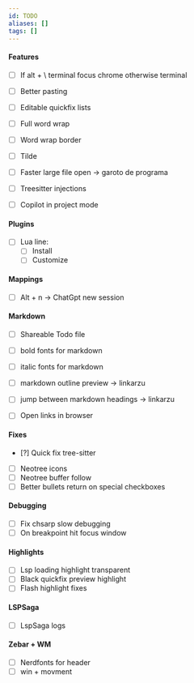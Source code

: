 ```yaml
---
id: TODO
aliases: []
tags: []
---
```


#### Features
- [ ] If alt + \ terminal focus chrome otherwise terminal 
- [ ] Better pasting
- [ ] Editable quickfix lists
- [ ] Full word wrap
- [ ] Word wrap border
- [ ] Tilde

- [ ] Faster large file open -> garoto de programa
- [ ] Treesitter injections 
- [ ] Copilot in project mode 

#### Plugins
- [ ] Lua line:
	- [ ] Install
	- [ ] Customize

#### Mappings
- [ ] Alt + n -> ChatGpt new session

#### Markdown
- [ ] Shareable Todo file

- [ ] bold fonts for markdown
- [ ] italic fonts for markdown 

- [ ] markdown outline preview -> linkarzu
- [ ] jump between markdown headings -> linkarzu

- [ ] Open links in browser 

#### Fixes
- [?] Quick fix tree-sitter
- [ ] Neotree icons
- [ ] Neotree buffer follow
- [ ] Better bullets return on special checkboxes

#### Debugging
- [ ] Fix chsarp slow debugging
- [ ] On breakpoint hit focus window

#### Highlights
- [ ] Lsp loading highlight transparent
- [ ] Black quickfix preview highlight
- [ ] Flash highlight fixes

#### LSPSaga
- [ ] LspSaga logs

#### Zebar + WM
- [ ] Nerdfonts for header
- [ ] win + movment
